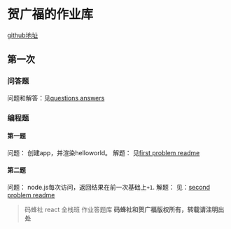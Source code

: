 # 贺广福的作业库

[github地址](https://github.com/hgfjxn/mfs-react-homework)

## 第一次

### 问答题

问题和解答：见[questions answers](./questions/1.md "questions answers")

### 编程题

#### 第一题

问题： 创建app，并渲染helloworld。
解题： 见[first problem readme](./first/README.md "first problem readme")

#### 第二题

问题： node.js每次访问，返回结果在前一次基础上`+1`.
解题： 见：[second problem readme](./second/READEME.md "second problem readme")






> 码蜂社 react 全栈班 作业答题库
**码蜂社和贺广福版权所有，转载请注明出处**
